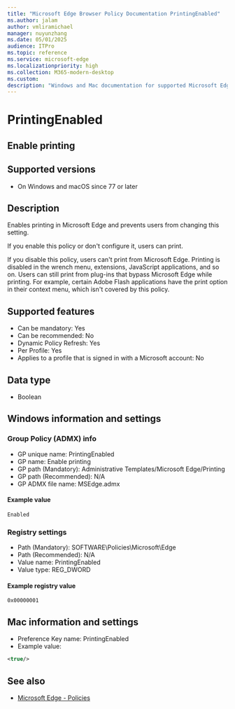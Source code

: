 ```yaml
---
title: "Microsoft Edge Browser Policy Documentation PrintingEnabled"
ms.author: jalam
author: vmliramichael
manager: nuyunzhang
ms.date: 05/01/2025
audience: ITPro
ms.topic: reference
ms.service: microsoft-edge
ms.localizationpriority: high
ms.collection: M365-modern-desktop
ms.custom:
description: "Windows and Mac documentation for supported Microsoft Edge Browser policy: Enable printing"
---
```


<!--THIS FILE IS AUTOMATICALLY GENERATED. MANUAL CHANGES WILL BE OVERWRITTEN.-->
<!--Please contact the Microsoft Edge Manageability team with any questions.-->

# PrintingEnabled

## Enable printing


## Supported versions

- On Windows and macOS since 77 or later

## Description

Enables printing in Microsoft Edge and prevents users from changing this setting.

If you enable this policy or don't configure it, users can print.

If you disable this policy, users can't print from Microsoft Edge. Printing is disabled in the wrench menu, extensions, JavaScript applications, and so on. Users can still print from plug-ins that bypass Microsoft Edge while printing. For example, certain Adobe Flash applications have the print option in their context menu, which isn't covered by this policy.

## Supported features

- Can be mandatory: Yes
- Can be recommended: No
- Dynamic Policy Refresh: Yes
- Per Profile: Yes
- Applies to a profile that is signed in with a Microsoft account: No

## Data type

- Boolean

## Windows information and settings

### Group Policy (ADMX) info

- GP unique name: PrintingEnabled
- GP name: Enable printing
- GP path (Mandatory): Administrative Templates/Microsoft Edge/Printing
- GP path (Recommended): N/A
- GP ADMX file name: MSEdge.admx

#### Example value

```
Enabled
```

### Registry settings

- Path (Mandatory): SOFTWARE\Policies\Microsoft\Edge
- Path (Recommended): N/A
- Value name: PrintingEnabled
- Value type: REG_DWORD

#### Example registry value

```
0x00000001
```


## Mac information and settings

- Preference Key name: PrintingEnabled
- Example value:

```xml
<true/>
```

## See also
- [Microsoft Edge - Policies](../microsoft-edge-policies.md)
